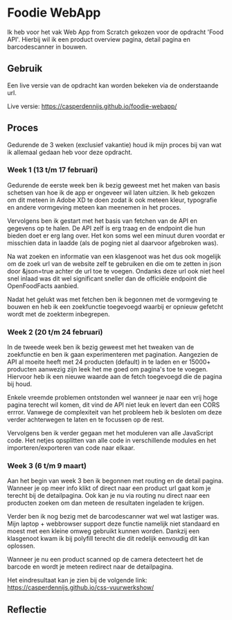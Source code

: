 # Foodie WebApp

Ik heb voor het vak Web App from Scratch gekozen voor de opdracht 'Food API'. Hierbij wil ik een product overview pagina, detail pagina en barcodescanner in bouwen.

## Gebruik
Een live versie van de opdracht kan worden bekeken via de onderstaande url.

Live versie: https://casperdennijs.github.io/foodie-webapp/

## Proces
Gedurende de 3 weken (exclusief vakantie) houd ik mijn proces bij van wat ik allemaal gedaan heb voor deze opdracht.

### Week 1 (13 t/m 17 februari)
Gedurende de eerste week ben ik bezig geweest met het maken van basis schetsen van hoe ik de app er ongeveer wil laten uitzien. Ik heb gekozen om dit meteen in Adobe XD te doen zodat ik ook meteen kleur, typografie en andere vormgeving meteen kan meenemen in het proces.

Vervolgens ben ik gestart met het basis van fetchen van de API en gegevens op te halen. De API zelf is erg traag en de endpoint die hun bieden doet er erg lang over. Het kon soms wel een minuut duren voordat er misschien data in laadde (als de poging niet al daarvoor afgebroken was).

Na wat zoeken en informatie van een klasgenoot was het dus ook mogelijk om de zoek url van de website zelf te gebruiken en die om te zetten in json door &json=true achter de url toe te voegen. Ondanks deze url ook niet heel snel inlaad was dit wel significant sneller dan de officiële endpoint die OpenFoodFacts aanbied.

Nadat het gelukt was met fetchen ben ik begonnen met de vormgeving te bouwen en heb ik een zoekfunctie toegevoegd waarbij er opnieuw gefetcht wordt met de zoekterm inbegrepen.

### Week 2 (20 t/m 24 februari)
In de tweede week ben ik bezig geweest met het tweaken van de zoekfunctie en ben ik gaan experimenteren met pagination. Aangezien de API al moeite heeft met 24 producten (default) in te laden en er 15000+ producten aanwezig zijn leek het me goed om pagina's toe te voegen. Hiervoor heb ik een nieuwe waarde aan de fetch toegevoegd die de pagina bij houd. 

Enkele vreemde problemen ontstonden wel wanneer je naar een vrij hoge pagina terecht wil komen, dit vind de API niet leuk en levert dan een CORS errror. Vanwege de complexiteit van het probleem heb ik besloten om deze verder achterwegen te laten en te focussen op de rest.

Vervolgens ben ik verder gegaan met het moduleren van alle JavaScript code. Het netjes opsplitten van alle code in verschillende modules en het importeren/exporteren van code naar elkaar.

### Week 3 (6 t/m 9 maart)
Aan het begin van week 3 ben ik begonnen met routing en de detail pagina. Wanneer je op meer info klikt of direct naar een product url gaat kom je terecht bij de detailpagina. Ook kan je nu via routing nu direct naar een producten zoeken om dan meteen de resultaten ingeladen te krijgen.

Verder ben ik nog bezig met de barcodescanner wat wel wat lastiger was. Mijn laptop + webbrowser support deze functie namelijk niet standaard en moest met een kleine omweg gebruikt kunnen worden. Dankzij een klasgenoot kwam ik bij polyfill terecht die dit redelijk eenvoudig dit kan oplossen.

Wanneer je nu een product scanned op de camera detecteert het de barcode en wordt je meteen redirect naar de detailpagina.

Het eindresultaat kan je zien bij de volgende link: https://casperdennijs.github.io/css-vuurwerkshow/

## Reflectie
<invullen>
